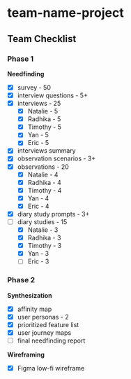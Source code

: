# team-name-project

## Team Checklist
### Phase 1
**Needfinding**
- [x] survey - 50
- [x] interview questions - 5+
- [x] interviews - 25
    - [x] Natalie - 5
    - [x] Radhika - 5
    - [x] Timothy - 5
    - [x] Yan - 5
    - [x] Eric - 5
- [x] interviews summary
- [x] observation scenarios - 3+
- [x] observations - 20
    - [x] Natalie - 4
    - [x] Radhika - 4
    - [x] Timothy - 4
    - [x] Yan - 4
    - [x] Eric - 4
- [x] diary study prompts - 3+
- [ ] diary studies - 15
    - [x] Natalie - 3
    - [x] Radhika - 3
    - [x] Timothy - 3
    - [x] Yan - 3
    - [ ] Eric - 3

### Phase 2
**Synthesization**
- [x] affinity map
- [x] user personas - 2
- [x] prioritized feature list
- [x] user journey maps
- [ ] final needfinding report

**Wireframing**
- [x] Figma low-fi wireframe
